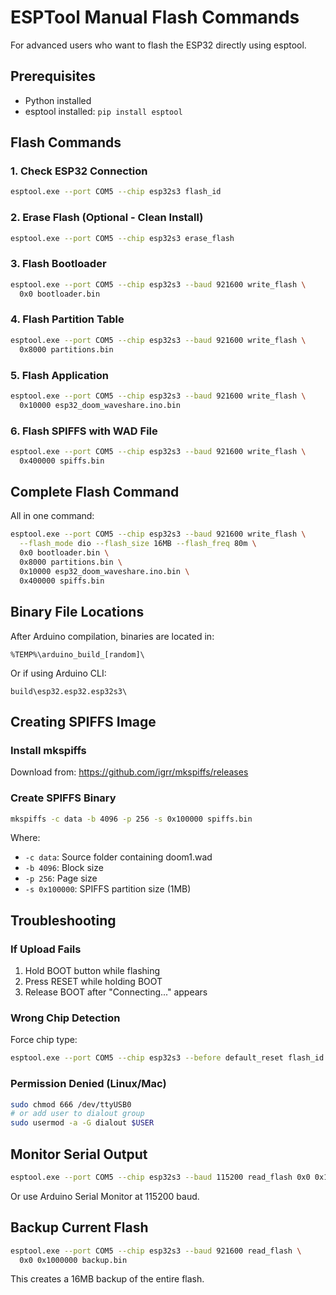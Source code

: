 # ESPTool Manual Flash Commands

For advanced users who want to flash the ESP32 directly using esptool.

## Prerequisites
- Python installed
- esptool installed: `pip install esptool`

## Flash Commands

### 1. Check ESP32 Connection
```bash
esptool.exe --port COM5 --chip esp32s3 flash_id
```

### 2. Erase Flash (Optional - Clean Install)
```bash
esptool.exe --port COM5 --chip esp32s3 erase_flash
```

### 3. Flash Bootloader
```bash
esptool.exe --port COM5 --chip esp32s3 --baud 921600 write_flash \
  0x0 bootloader.bin
```

### 4. Flash Partition Table
```bash
esptool.exe --port COM5 --chip esp32s3 --baud 921600 write_flash \
  0x8000 partitions.bin
```

### 5. Flash Application
```bash
esptool.exe --port COM5 --chip esp32s3 --baud 921600 write_flash \
  0x10000 esp32_doom_waveshare.ino.bin
```

### 6. Flash SPIFFS with WAD File
```bash
esptool.exe --port COM5 --chip esp32s3 --baud 921600 write_flash \
  0x400000 spiffs.bin
```

## Complete Flash Command
All in one command:
```bash
esptool.exe --port COM5 --chip esp32s3 --baud 921600 write_flash \
  --flash_mode dio --flash_size 16MB --flash_freq 80m \
  0x0 bootloader.bin \
  0x8000 partitions.bin \
  0x10000 esp32_doom_waveshare.ino.bin \
  0x400000 spiffs.bin
```

## Binary File Locations

After Arduino compilation, binaries are located in:
```
%TEMP%\arduino_build_[random]\
```

Or if using Arduino CLI:
```
build\esp32.esp32.esp32s3\
```

## Creating SPIFFS Image

### Install mkspiffs
Download from: https://github.com/igrr/mkspiffs/releases

### Create SPIFFS Binary
```bash
mkspiffs -c data -b 4096 -p 256 -s 0x100000 spiffs.bin
```

Where:
- `-c data`: Source folder containing doom1.wad
- `-b 4096`: Block size
- `-p 256`: Page size
- `-s 0x100000`: SPIFFS partition size (1MB)

## Troubleshooting

### If Upload Fails
1. Hold BOOT button while flashing
2. Press RESET while holding BOOT
3. Release BOOT after "Connecting..." appears

### Wrong Chip Detection
Force chip type:
```bash
esptool.exe --port COM5 --chip esp32s3 --before default_reset flash_id
```

### Permission Denied (Linux/Mac)
```bash
sudo chmod 666 /dev/ttyUSB0
# or add user to dialout group
sudo usermod -a -G dialout $USER
```

## Monitor Serial Output
```bash
esptool.exe --port COM5 --chip esp32s3 --baud 115200 read_flash 0x0 0x10 -
```

Or use Arduino Serial Monitor at 115200 baud.

## Backup Current Flash
```bash
esptool.exe --port COM5 --chip esp32s3 --baud 921600 read_flash \
  0x0 0x1000000 backup.bin
```

This creates a 16MB backup of the entire flash.